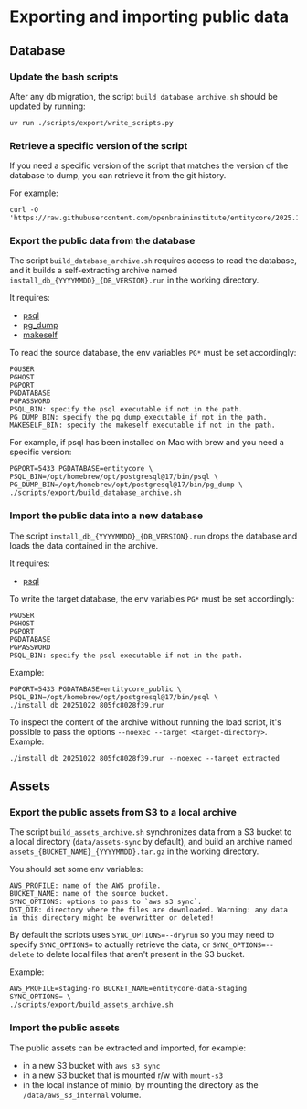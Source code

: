 # Exporting and importing public data

## Database

### Update the bash scripts

After any db migration, the script `build_database_archive.sh` should be updated by running:

```
uv run ./scripts/export/write_scripts.py
```

### Retrieve a specific version of the script

If you need a specific version of the script that matches the version of the database to dump, you can retrieve it from the git history.

For example:

```
curl -O 'https://raw.githubusercontent.com/openbraininstitute/entitycore/2025.10.8/scripts/export/build_database_archive.sh'
```

### Export the public data from the database

The script `build_database_archive.sh` requires access to read the database, and it builds a self-extracting archive named `install_db_{YYYYMMDD}_{DB_VERSION}.run` in the working directory.

It requires:

- [psql](https://www.postgresql.org/docs/current/app-psql.html)
- [pg_dump](https://www.postgresql.org/docs/current/app-pgdump.html)
- [makeself](https://github.com/megastep/makeself)

To read the source database, the env variables `PG*` must be set accordingly:

```
PGUSER
PGHOST
PGPORT
PGDATABASE
PGPASSWORD
PSQL_BIN: specify the psql executable if not in the path.
PG_DUMP_BIN: specify the pg_dump executable if not in the path.
MAKESELF_BIN: specify the makeself executable if not in the path.
```

For example, if psql has been installed on Mac with brew and you need a specific version:

```
PGPORT=5433 PGDATABASE=entitycore \
PSQL_BIN=/opt/homebrew/opt/postgresql@17/bin/psql \
PG_DUMP_BIN=/opt/homebrew/opt/postgresql@17/bin/pg_dump \
./scripts/export/build_database_archive.sh
```

### Import the public data into a new database

The script `install_db_{YYYYMMDD}_{DB_VERSION}.run` drops the database and loads the data contained in the archive.

It requires:

- [psql](https://www.postgresql.org/docs/current/app-psql.html)

To write the target database, the env variables `PG*` must be set accordingly:

```
PGUSER
PGHOST
PGPORT
PGDATABASE
PGPASSWORD
PSQL_BIN: specify the psql executable if not in the path.
```

Example:

```
PGPORT=5433 PGDATABASE=entitycore_public \
PSQL_BIN=/opt/homebrew/opt/postgresql@17/bin/psql \
./install_db_20251022_805fc8028f39.run
```

To inspect the content of the archive without running the load script, it's possible to pass the options `--noexec --target <target-directory>`.
Example:

```
./install_db_20251022_805fc8028f39.run --noexec --target extracted
```


## Assets

### Export the public assets from S3 to a local archive

The script `build_assets_archive.sh` synchronizes data from a S3 bucket to a local directory (`data/assets-sync` by default), and build an archive named `assets_{BUCKET_NAME}_{YYYYMMDD}.tar.gz` in the working directory.

You should set some env variables:

```
AWS_PROFILE: name of the AWS profile.
BUCKET_NAME: name of the source bucket.
SYNC_OPTIONS: options to pass to `aws s3 sync`.
DST_DIR: directory where the files are downloaded. Warning: any data in this directory might be overwritten or deleted!
```

By default the scripts uses `SYNC_OPTIONS=--dryrun` so you may need to specify `SYNC_OPTIONS=` to actually retrieve the data, or `SYNC_OPTIONS=--delete` to delete local files that aren't present in the S3 bucket.

Example:

```
AWS_PROFILE=staging-ro BUCKET_NAME=entitycore-data-staging SYNC_OPTIONS= \
./scripts/export/build_assets_archive.sh
```

### Import the public assets

The public assets can be extracted and imported, for example:

- in a new S3 bucket with `aws s3 sync`
- in a new S3 bucket that is mounted r/w with `mount-s3`
- in the local instance of minio, by mounting the directory as the `/data/aws_s3_internal` volume.
